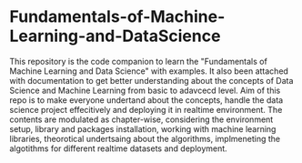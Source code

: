 # Fundamentals-of-Machine-Learning-and-DataScience

This repository is the code companion to learn the "Fundamentals of Machine Learning and Data Science" with examples. It also been attached with documentation to get better understanding about the concepts of Data Science and Machine Learning from basic to adavcecd level. Aim of this repo is to make everyone undertand about the concepts,  handle the data science project effecitively and deploying it in realtime environment. The contents are modulated as chapter-wise, considering the environment setup, library and packages installation, working with machine learning libraries, theorotical undertsaing about the algorithms, implmeneting the algotithms for different realtime datasets and deployment. 
